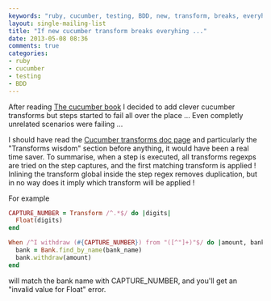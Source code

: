 ```yaml
---
keywords: "ruby, cucumber, testing, BDD, new, transform, breaks, everyhing"
layout: single-mailing-list
title: "If new cucumber transform breaks everyhing ..."
date: 2013-05-08 08:36
comments: true
categories:
- ruby
- cucumber
- testing
- BDD
---
```

After reading [The cucumber book](http://pragprog.com/book/hwcuc/the-cucumber-book) I decided to add clever cucumber transforms but steps started to fail all over the place ... Even completly unrelated scenarios were failing ...

I should have read the [Cucumber transforms doc page](https://github.com/cucumber/cucumber/wiki/Step-Argument-Transforms) and particularly the "Transforms wisdom" section before anything, it would have been a real time saver. To summarise, when a step is executed, all transforms regexps are tried on the step captures, and the first matching transform is applied ! Inlining the transform global inside the step regex removes duplication, but in no way does it imply which transform will be applied !

For example

```ruby
CAPTURE_NUMBER = Transform /^.*$/ do |digits|
  Float(digits)
end

When /^I withdraw (#{CAPTURE_NUMBER}) from "([^"]+)"$/ do |amount, bank_name|
  bank = Bank.find_by_name(bank_name)
  bank.withdraw(amount)
end
```

will match the bank name with CAPTURE_NUMBER, and you'll get an "invalid value for Float" error.
